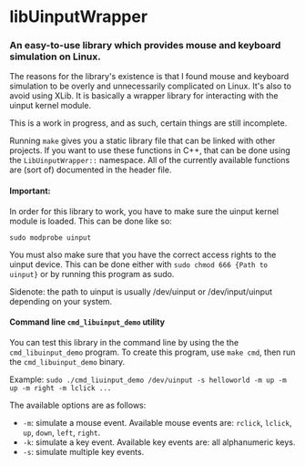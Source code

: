 # libUinputWrapper

### An easy-to-use library which provides mouse and keyboard simulation on Linux.

The reasons for the library's existence is that I found mouse and keyboard simulation to be overly and unnecessarily complicated on Linux. It's also to avoid using XLib. It is basically a wrapper library for interacting with the uinput kernel module.

This is a work in progress, and as such, certain things are still incomplete.

Running `make` gives you a static library file that can be linked with other projects.
If you want to use these functions in C++, that can be done using the `LibUinputWrapper::` namespace.
All of the currently available functions are (sort of) documented in the header file.

#### Important:
In order for this library to work, you have to make sure the uinput kernel module is loaded. This can be done like so:

`sudo modprobe uinput`

You must also make sure that you have the correct access rights to the uinput device. This can be done either with `sudo chmod 666 {Path to uinput}` or by running this program as sudo.

Sidenote: the path to uinput is usually /dev/uinput or /dev/input/uinput depending on your system.

#### Command line `cmd_libuinput_demo` utility
You can test this library in the command line by using the the `cmd_libuinput_demo` program.
To create this program, use `make cmd`, then run the `cmd_libuinput_demo` binary.

Example: `sudo ./cmd_liuinput_demo /dev/uinput -s helloworld -m up -m up -m right -m lclick ...`

The available options are as follows:
- `-m`: simulate a mouse event. Available mouse events are: `rclick`, `lclick`, `up`, `down`, `left`, `right`.
- `-k`: simulate a key event. Available key events are: all alphanumeric keys.
- `-s`: simulate multiple key events.